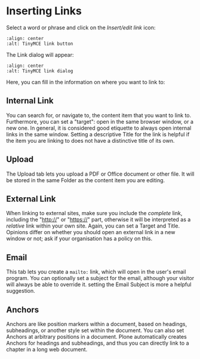 # Inserting Links

Select a word or phrase and click on the *Insert/edit link* icon:

```{figure} tinymce-linkbutton.png
:align: center
:alt: TinyMCE link button
```

The Link dialog will appear:

```{figure} tinymce-linkdialog.png
:align: center
:alt: TinyMCE link dialog
```

Here, you can fill in the information on where you want to link to:

## Internal Link

You can search for, or navigate to, the content item that you want to link to. Furthermore, you can set a "target": open in the same browser window, or a new one. In general, it is considered good etiquette to always open internal links in the same window. Setting a descriptive Title for the link is helpful if the item you are linking to does not have a distinctive title of its own.

## Upload

The Upload tab lets you upload a PDF or Office document or other file. It will be stored in the same Folder as the content item you are editing.

## External Link

When linking to external sites, make sure you include the *complete* link, including the "<http://>" or "<https://>" part, otherwise it will be interpreted as a *relative* link within your own site. Again, you can set a Target and Title.
Opinions differ on whether you should open an external link in a new window or not; ask if your organisation has a policy on this.

## Email

This tab lets you create a `mailto:` link, which will open in the user's email program. You can optionally set a subject for the email, although your visitor will always be able to override it. setting the Email Subject is more a helpful suggestion.

## Anchors

Anchors are like position markers within a document, based on headings, subheadings, or another style set within the document. You can also set Anchors at arbitrary positions in a document.
Plone automatically creates Anchors for headings and subheadings, and thus you can directly link to a chapter in a long web document.
